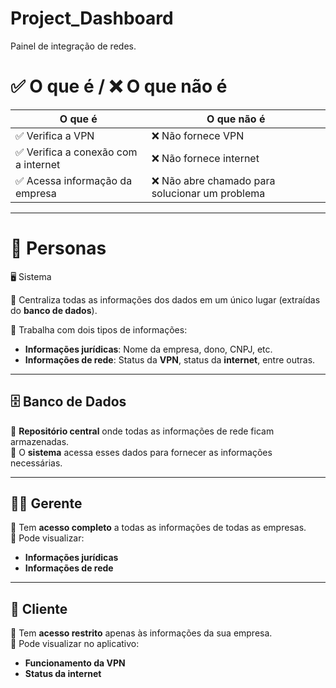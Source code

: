 # Project_Dashboard
Painel de integração de redes. 

# ✅ O que é / ❌ O que não é

| O que é                          | O que não é                                      |
|----------------------------------|------------------------------------------------|
| ✅ Verifica a VPN                | ❌ Não fornece VPN                             |
| ✅ Verifica a conexão com a internet | ❌ Não fornece internet                        |
| ✅ Acessa informação da empresa  | ❌ Não abre chamado para solucionar um problema |


---
# 📌 Personas

 🖥️ Sistema

🔹 Centraliza todas as informações dos dados em um único lugar (extraídas do **banco de dados**).  

🔹 Trabalha com dois tipos de informações:  
   - **Informações jurídicas**: Nome da empresa, dono, CNPJ, etc.  
   - **Informações de rede**: Status da **VPN**, status da **internet**, entre outras.  

---

## 🗄️ Banco de Dados

🔹 **Repositório central** onde todas as informações de rede ficam armazenadas.  
🔹 O **sistema** acessa esses dados para fornecer as informações necessárias.  

---

## 👨‍💼 Gerente

🔹 Tem **acesso completo** a todas as informações de todas as empresas.  
🔹 Pode visualizar:  
   - **Informações jurídicas**  
   - **Informações de rede**  

---

## 👤 Cliente

🔹 Tem **acesso restrito** apenas às informações da sua empresa.  
🔹 Pode visualizar no aplicativo:  
   - **Funcionamento da VPN**  
   - **Status da internet**    
